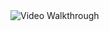 <img src='https://imgur.com/a/HBsfkp8.gif' title='Video Walkthrough' width='' alt='Video Walkthrough' />
